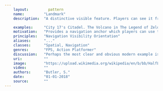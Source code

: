 ```yaml
---
    layout:         pattern
    name:         "Landmark"
    description:  "A distinctive visible feature. Players can see it from many places throughout the level."

    examples:     "City 17's Citadel. The Volcano in The Legend of Zelda: The Ocarina of Time. FarCry 3 desert island towers. Halo Towers shooting light. Halo's Halo Horizon."
    motivation:   "Provides a navigation anchor which players can use to orientate themselves or navigate towards."
    principles:   "Navigation Visibility Orientation"
    aliases:      "..."
    classes:      "Spatial, Navigation"
    genres:       "FPS, Action Platformer"
    discussion:   "Perhaps the most clear and obvious modern example is in the citadel in City 17 from Halflife. This also serves as a destination as well as a navigation landmark, is visually distinctive in silhouette, size, colour, etc"
    uri:          ""
    image:        "https://upload.wikimedia.org/wikipedia/en/b/bb/HalfLife2_City17_TrainStationSquare.jpg"
    video:        ""
    authors:      "Butler, S."
    date:         "01-01-2018"
    source:       ""
---
```

